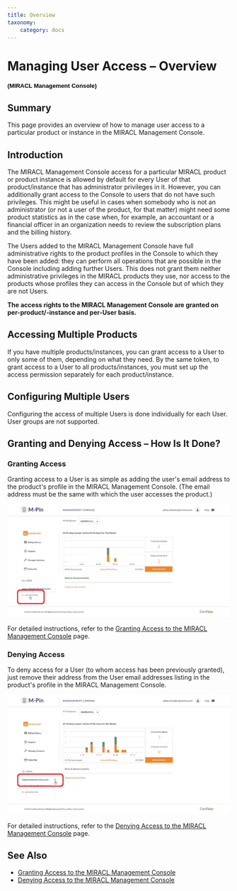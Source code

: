 ```yaml
---
title: Overview
taxonomy:
    category: docs
---
```


Managing User Access – Overview
===============================

**<span style="font-size:10.0pt;line-height:106%;font-family:
&quot;Verdana&quot;,sans-serif;color:black;background:white">(MIRACL Management Console)</span>**

Summary
-------

This page provides an overview of how to manage user access to a particular product or instance in the MIRACL Management Console.

Introduction
------------

The MIRACL Management Console access for a particular MIRACL product or product instance is allowed by default for every User of that product/instance that has administrator privileges in it. However, you can additionally grant access to the Console to users that do not have such privileges. This might be useful in cases when somebody who is not an administrator (or not a user of the product, for that matter) might need some product statistics as in the case when, for example, an accountant or a financial officer in an organization needs to review the subscription plans and the billing history.

The Users added to the MIRACL Management Console have full administrative rights to the product profiles in the Console to which they have been added: they can perform all operations that are possible in the Console including adding further Users. This does not grant them neither administrative privileges in the MIRACL products they use, nor access to the products whose profiles they can access in the Console but of which they are not Users.

**The access rights to the MIRACL Management Console are granted on per-product/-instance and per-User basis.**

Accessing Multiple Products
---------------------------

If you have multiple products/instances, you can grant access to a User to only some of them, depending on what they need. By the same token, to grant access to a User to all products/instances, you must set up the access permission separately for each product/instance.

Configuring Multiple Users
--------------------------

Configuring the access of multiple Users is done individually for each User. User groups are not supported.

Granting and Denying Access – How Is It Done?
---------------------------------------------

### Granting Access

Granting access to a User is as simple as adding the user's email address to the product's profile in the MIRACL Management Console. (The email address must be the same with which the user accesses the product.)

![Adding a User to the MIRACL Management Console](/images/screenshot_13(7).jpg?dc=201507241330-99)

For detailed instructions, refer to the [Granting Access to the MIRACL Management Console](#) page.

### Denying Access

To deny access for a User (to whom access has been previously granted), just remove their address from the User email addresses listing in the product's profile in the MIRACL Management Console.

![Removing a User from the MIRACL Management Console](/images/screenshot_14(2).jpg?dc=201507241336-108)

For detailed instructions, refer to the [Denying Access to the MIRACL Management Console](#) page.

See Also
--------

-   [Granting Access to the MIRACL Management Console](#)
-   [Denying Access to the MIRACL Management Console](#)